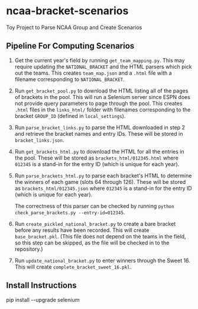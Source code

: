 # ncaa-bracket-scenarios
Toy Project to Parse NCAA Group and Create Scenarios

## Pipeline For Computing Scenarios

1. Get the current year's field by running `get_team_mapping.py`. This
   may require updating the `NATIONAL_BRACKET` and the HTML parsers
   which pick out the teams. This creates `team_map.json` and a `.html`
   file with a filename corresponding to `NATIONAL_BRACKET`.

1. Run `get_bracket_pool.py` to download the HTML listing all of the
   pages of brackets in the pool. This will run a Selenium server since
   ESPN does not provide query parameters to page through the pool. This
   creates `.html` files in the `links_html/` folder with filenames
   corresponding to the bracket `GROUP_ID` (defined in `local_settings`).

1. Run `parse_bracket_links.py` to parse the HTML downloaded in step 2 and
   retrieve the bracket names and entry IDs. These will be stored in
   `bracket_links.json`.

1. Run `get_brackets_html.py` to download the HTML for all the entries in the
   pool. These will be stored as `brackets_html/012345.html` where `012345`
   is a stand-in for the entry ID (which is unique for each year).

1. Run `parse_brackets_html.py` to parse each bracket's HTML to determine the
   winners of each game (slots 64 through 126). These will be stored as
   `brackets_html/012345.json` where `012345` is a stand-in for the entry
   ID (which is unique for each year).

   The correctness of this parser can be checked by running
   `python check_parse_brackets.py --entry-id=012345`.

1. Run `create_pickled_national_bracket.py` to create a bare bracket before
   any results have been recorded. This will create `base_bracket.pkl`.
   (This file does not depend on the teams in the field, so this step
    can be skipped, as the file will be checked in to the repository.)

1. Run `update_national_bracket.py` to enter winners through the Sweet 16.
   This will create `complete_bracket_sweet_16.pkl`.

## Install Instructions

pip install --upgrade selenium
